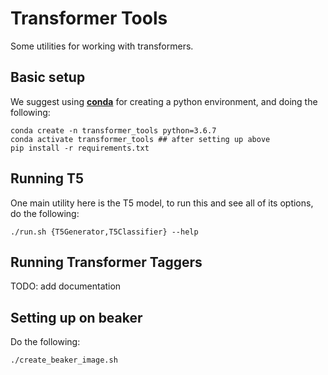 Transformer Tools
======================

Some utilities for working with transformers.

Basic setup
----------------------------

We suggest using [**conda**](https://docs.conda.io/en/latest/miniconda.html) for creating a python environment, and doing the following:
```
conda create -n transformer_tools python=3.6.7
conda activate transformer_tools ## after setting up above
pip install -r requirements.txt
```

Running T5
----------------------------
One main utility here is the T5 model, to run this and see all of its
options, do the following:
```
./run.sh {T5Generator,T5Classifier} --help 
```

Running Transformer Taggers
----------------------------

TODO: add documentation


Setting up on beaker
---------------------------

Do the following:
```
./create_beaker_image.sh
```

